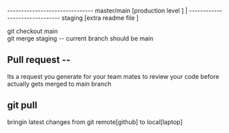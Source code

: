 
------------------------------- master/main [production level ] 
|
------------------------------- staging   [extra readme file ]

git checkout main    
git merge staging   -- current branch should be main


## Pull request --
Its a request you generate for your team mates to review your code
before actually gets merged to main branch

## git pull
bringin latest changes from git remote[github] to local[laptop]

